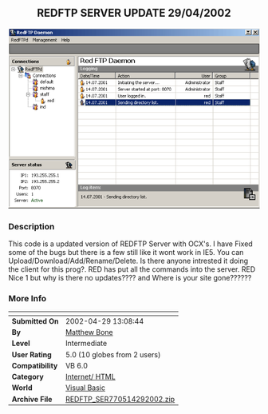 ﻿<div align="center">

## REDFTP SERVER UPDATE 29/04/2002

<img src="PIC2002429511599784.gif">
</div>

### Description

This code is a updated version of REDFTP Server with OCX's. I have Fixed some of the bugs but there is a few still like it wont work in IE5. You can Upload/Download/Add/Rename/Delete. Is there anyone intrested it doing the client for this prog?. RED has put all the commands into the server. RED Nice 1 but why is there no updates???? and Where is your site gone??????
 
### More Info
 


<span>             |<span>
---                |---
**Submitted On**   |2002-04-29 13:08:44
**By**             |[Matthew Bone](https://github.com/Planet-Source-Code/PSCIndex/blob/master/ByAuthor/matthew-bone.md)
**Level**          |Intermediate
**User Rating**    |5.0 (10 globes from 2 users)
**Compatibility**  |VB 6\.0
**Category**       |[Internet/ HTML](https://github.com/Planet-Source-Code/PSCIndex/blob/master/ByCategory/internet-html__1-34.md)
**World**          |[Visual Basic](https://github.com/Planet-Source-Code/PSCIndex/blob/master/ByWorld/visual-basic.md)
**Archive File**   |[REDFTP\_SER770514292002\.zip](https://github.com/Planet-Source-Code/matthew-bone-redftp-server-update-29-04-2002__1-34213/archive/master.zip)








